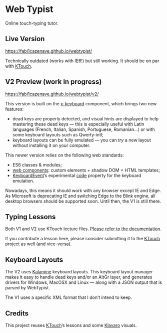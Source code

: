 Web Typist
================================================================================

Online touch-typing tutor.


Live Version
--------------------------------------------------------------------------------

https://fabi1cazenave.github.io/webtypist/

Technically outdated (works with IE6!) but still working. It should be on par with [KTouch][1].


V2 Preview (work in progress)
--------------------------------------------------------------------------------

https://fabi1cazenave.github.io/webtypist/v2/

This version is built on the [x-keyboard][3] component, which brings two new features:

- dead keys are properly detected, and visual hints are displayed to help mastering these dead keys — this is especially useful with Latin languages (French, Italian, Spanish, Portuguese, Romanian…) or with some keyboard layouts such as Qwerty-intl;
- keyboard layouts can be fully emulated — you can *try* a new layout without installing it on your computer.

This newer version relies on the following web standards:

- ES6 classes & modules;
- [web components][6]: custom elements + shadow DOM + HTML templates;
- [KeyboardEvent][7]’s experimental [code][8] property for the keyboard emulation.

Nowadays, this means it should work with any browser except IE and Edge. As Microsoft is deprecating IE and switching Edge to the Blink engine, all desktop browsers should be supported soon. Until then, the V1 is still there.


Typing Lessons
--------------------------------------------------------------------------------

Both V1 and V2 use KTouch lecture files. [Please refer to the documentation][2].

If you contribute a lesson here, please consider submitting it to the [KTouch][1] project as well (and vice-versa).


Keyboard Layouts
--------------------------------------------------------------------------------

The V2 uses [Kalamine][4] keyboard layouts. This keyboard layout manager makes it easy to handle dead keys and/or an AltGr layer, and generates drivers for Windows, MacOSX and Linux — along with a JSON output that is parsed by WebTypist.

The V1 uses a specific XML format that I don’t intend to keep.


Credits
--------------------------------------------------------------------------------

This project reuses [KTouch][1]’s lessons and some [Klavaro][5] visuals.

  [1]: https://edu.kde.org/ktouch/
  [2]: https://edu.kde.org/ktouch/kde4/ktouch-lectures.php
  [3]: https://github.com/fabi1cazenave/x-keyboard/
  [4]: https://github.com/fabi1cazenave/kalamine/
  [5]: https://sourceforge.net/projects/klavaro/
  [6]: https://developer.mozilla.org/en-US/docs/Web/Web_Components
  [7]: https://developer.mozilla.org/en-US/docs/Web/API/KeyboardEvent
  [8]: https://www.w3.org/TR/uievents-code/#code-value-tables
